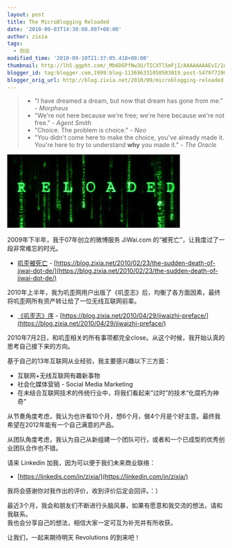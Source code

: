 ```yaml
---
layout: post
title: The MicroBlogging Reloaded
date: '2010-09-03T14:30:00.007+08:00'
author: zixia
tags:
  - 创业
modified_time: '2010-09-10T21:37:05.418+08:00'
thumbnail: http://lh5.ggpht.com/_Mb6DGPfNw3U/TICXTl5mFjI/AAAAAAAAEvI/2AS2e6ehUyk/s72-c/The%20Matrix%20Reloaded.jpg
blogger_id: tag:blogger.com,1999:blog-113696331058503019.post-5479772901615998319
blogger_orig_url: http://blog.zixia.net/2010/09/microblogging-reloaded.html
---
```


> * "I have dreamed a dream, but now that dream has gone from me." - _Morpheus_
> * "We're not here because we're free; we're here because we're not free." - _Agent Smith_
> * "Choice. The problem is choice." - _Neo_
> * "You didn't come here to make the choice, you've already made it. You're here to try to understand **why** you made it." - _The Oracle_

![The Matrix Reloaded](/assets/2010/2010-09-03-reloaded.jpg)

2009年下半年，我于07年创立的微博服务 JiWai.com 的“被死亡”，让我度过了一段非常难忘的时光。

* [叽歪被死亡](https://blog.zixia.net/2010/02/23/the-sudden-death-of-jiwai-dot-de/) - [https://blog.zixia.net/2010/02/23/the-sudden-death-of-jiwai-dot-de/](https://blog.zixia.net/2010/02/23/the-sudden-death-of-jiwai-dot-de/)

2010年上半年，我为叽歪网用户出版了《叽歪志》后，均衡了各方面因素，最终将叽歪网所有资产转让给了一位无线互联网前辈。  

* [《叽歪志》序](https://blog.zixia.net/2010/04/29/jiwaizhi-preface/) - [https://blog.zixia.net/2010/04/29/jiwaizhi-preface/](https://blog.zixia.net/2010/04/29/jiwaizhi-preface/)

2010年7月2日，和叽歪相关的所有事项都完全close。从这个时候，我开始认真的思考自己接下来的方向。  

基于自己的13年互联网从业经验，我主要感兴趣以下三方面：  

* 互联网+无线互联网有趣新事物
* 社会化媒体营销 - Social Media Marketing
* 在未结合互联网技术的传统行业中，将我们看起来“过时”的技术“化腐朽为神奇”

从节奏角度考虑，我认为也许看10个月，想6个月，做4个月是个好主意。最终我希望在2012年能有一个自己满意的产品。  

从团队角度考虑，我认为自己从新组建一个团队可行，或者和一个已成型的优秀创业团队合作也不错。  

请来 Linkedin 加我，因为可以便于我们未来商业联络：  

* [https://linkedis.com/in/zixia/](https://linkedin.com/in/zixia/)

我将会感谢你对我作出的评价，收到评价后定会回评。：）  

最近3个月，我会和朋友们不断进行头脑风暴，如果有愿意和我交流的想法，请和我联系。  
我也会分享自己的想法，相信大家一定可互为补充并有所收获。  

让我们，一起来期待明天 Revolutions 的到来吧！
